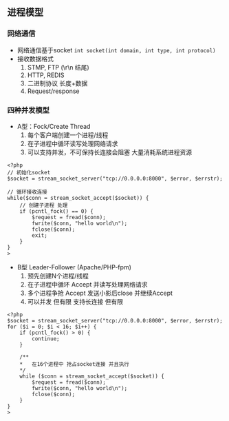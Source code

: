 ## 进程模型
### 网络通信
- 网络通信基于socket
`int socket(int domain, int type, int protocol)`
- 接收数据格式
    1. STMP, FTP (\r\n 结尾)
    2. HTTP, REDIS
    3. 二进制协议 长度+数据
    4. Request/response


### 四种并发模型

- A型：Fock/Create Thread
    1. 每个客户端创建一个进程/线程
    2. 在子进程中循环读写处理网络请求
    3. 可以支持并发，不可保持长连接会阻塞 大量消耗系统进程资源
```
<?php
// 初始化socket
$socket = stream_socket_server("tcp://0.0.0.0:8000", $error, $errstr);

// 循环接收连接
while($conn = stream_socket_accept($socket)) {
    // 创建子进程 处理
    if (pcntl_fock() == 0) {
        $request = fread($conn);
        fwrite($conn, "hello world\n");
        fclose($conn);
        exit;
    }
}
>
```

- B型 Leader-Follower (Apache/PHP-fpm)
    1. 预先创建N个进程/线程
    2. 在子进程中循环 Accept 并读写处理网络请求
    3. 多个进程争抢 Accept 发送小影后close 并继续Accept
    4. 可以并发 但有限 支持长连接 但有限

```
<?php
$socket = stream_socket_server("tcp://0.0.0.0:8000", $error, $errstr);
for ($i = 0; $i < 16; $i++) {
    if (pcntl_fock() > 0) {
        continue;
    }

    /**
    *   在16个进程中 抢占socket连接 并且执行
    */
    while ($conn = stream_socket_accept($socket)) {
        $request = fread($conn);
        fwrite($conn, "hello world\n");
        fclose($conn);
    }
}
>
```